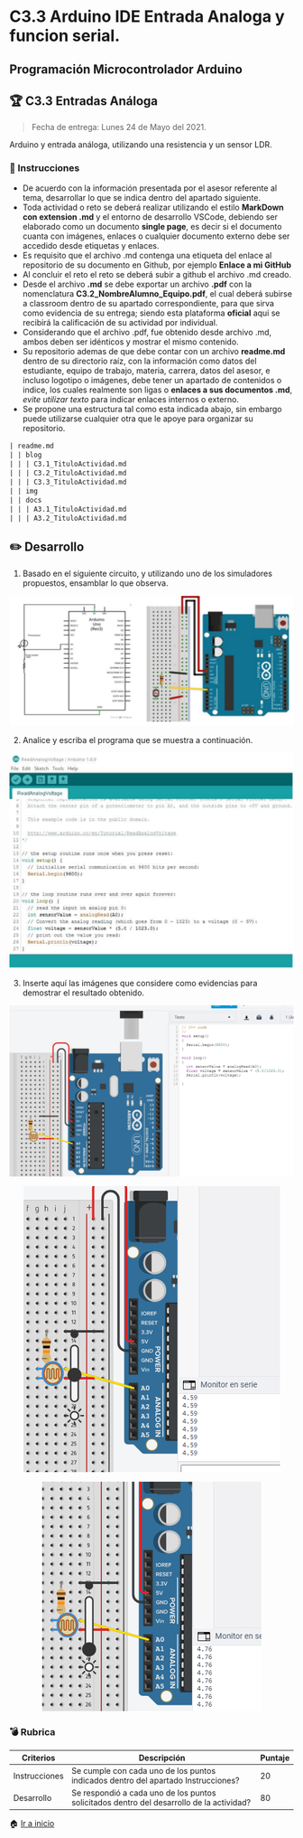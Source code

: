 # C3.3 Arduino IDE Entrada Analoga y funcion serial.

## Programación Microcontrolador Arduino

## 🏆 C3.3 Entradas Análoga

> Fecha de entrega: Lunes 24 de Mayo del 2021.
> 

Arduino y entrada análoga, utilizando una resistencia y un sensor LDR.

### 📘 Instrucciones

- De acuerdo con la información presentada por el asesor referente al tema, desarrollar lo que se indica dentro del apartado siguiente.
- Toda actividad o reto se deberá realizar utilizando el estilo **MarkDown con extension .md** y el entorno de desarrollo VSCode, debiendo ser elaborado como un documento **single page**, es decir si el documento cuanta con imágenes, enlaces o cualquier documento externo debe ser accedido desde etiquetas y enlaces.
- Es requisito que el archivo .md contenga una etiqueta del enlace al repositorio de su documento en Github, por ejemplo **Enlace a mi GitHub**
- Al concluir el reto el reto se deberá subir a github el archivo .md creado.
- Desde el archivo **.md** se debe exportar un archivo **.pdf** con la nomenclatura **C3.2_NombreAlumno_Equipo.pdf**, el cual deberá subirse a classroom dentro de su apartado correspondiente, para que sirva como evidencia de su entrega; siendo esta plataforma **oficial** aquí se recibirá la calificación de su actividad por individual.
- Considerando que el archivo .pdf, fue obtenido desde archivo .md, ambos deben ser idénticos y mostrar el mismo contenido.
- Su repositorio ademas de que debe contar con un archivo **readme.md** dentro de su directorio raíz, con la información como datos del estudiante, equipo de trabajo, materia, carrera, datos del asesor, e incluso logotipo o imágenes, debe tener un apartado de contenidos o indice, los cuales realmente son ligas o **enlaces a sus documentos .md**, *evite utilizar texto* para indicar enlaces internos o externo.
- Se propone una estructura tal como esta indicada abajo, sin embargo puede utilizarse cualquier otra que le apoye para organizar su repositorio.

``` 
| readme.md
| | blog
| | | C3.1_TituloActividad.md
| | | C3.2_TituloActividad.md
| | | C3.3_TituloActividad.md
| | img
| | docs
| | | A3.1_TituloActividad.md
| | | A3.2_TituloActividad.md
```

## ✏️ Desarrollo

1. Basado en el siguiente circuito, y utilizando uno de los simuladores propuestos, ensamblar lo que observa.

<p align="center">
    <img alt="" src="https://github.com/LopezJesus/Sistemas-Programables/blob/main/img/C33.PNG" >
</p>

2. Analice y escriba el programa que se muestra a continuación.

<p align="center">
    <img alt="" src="https://github.com/LopezJesus/Sistemas-Programables/blob/main/img/C332.PNG" >
</p>

3. Inserte aquí las imágenes que considere como evidencias para demostrar el resultado obtenido.

<p align="center">
    <img alt="" src="https://github.com/LopezJesus/Sistemas-Programables/blob/main/img/Circuito33.PNG" >
</p>

<p align="center">
    <img alt="" src="https://github.com/LopezJesus/Sistemas-Programables/blob/main/img/Circuito331.PNG" >
</p>

<p align="center">
    <img alt="" src="https://github.com/LopezJesus/Sistemas-Programables/blob/main/img/Circuito332.PNG" >
</p>



### 💣 Rubrica

| Criterios     | Descripción                                                                                  | Puntaje |
| ------------- | -------------------------------------------------------------------------------------------- | ------- |
| Instrucciones | Se cumple con cada uno de los puntos indicados dentro del apartado Instrucciones?            | 20 |
| Desarrollo    | Se respondió a cada uno de los puntos solicitados dentro del desarrollo de la actividad?     | 80      |


🏠 [Ir a inicio](https://github.com/LopezJesus/Sistemas-Programables)
